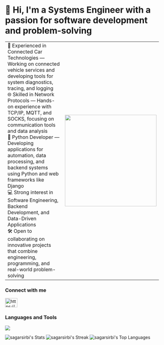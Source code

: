 <h1>👋 Hi, I'm a Systems Engineer with a passion for software development and problem-solving </h1>
<table>
  <tr>
    <td>
      🚗 Experienced in Connected Car Technologies — Working on connected vehicle services and developing tools for system diagnostics, tracing, and logging </br>
      🌐 Skilled in Network Protocols — Hands-on experience with TCP/IP, MQTT, and SOCKS, focusing on communication tools and data analysis </br>
      🐍 Python Developer — Developing applications for automation, data processing, and backend systems using Python and web frameworks like Django </br>
      💻 Strong interest in Software Engineering, Backend Development, and Data-Driven Applications </br>
      🛠️ Open to collaborating on innovative projects that combine engineering, programming, and real-world problem-solving </br>
    </td>
    <td>
      <img src="https://media3.giphy.com/media/v1.Y2lkPTc5MGI3NjExOHQyaGV1OHhqNHJtOXlqdDNuaWsxbnI0ZGQ3NDl4cnM0ZnV3ZDNudiZlcD12MV9pbnRlcm5hbF9naWZfYnlfaWQmY3Q9Zw/qgQUggAC3Pfv687qPC/giphy.gif" width="300" />
    </td>
  </tr>
</table>

<h3 align="left">Connect with me</h3>
<p align="left">
<a href="https://linkedin.com/in/https://www.linkedin.com/in/sagarsirbi05/" target="blank"><img align="center" src="https://raw.githubusercontent.com/rahuldkjain/github-profile-readme-generator/master/src/images/icons/Social/linked-in-alt.svg" alt="https://www.linkedin.com/in/sagarsirbi05/" height="30" width="40" /></a>
</p>


<h3 align="left">Languages and Tools</h3>
<img src="https://img.shields.io/badge/python-3670A0?style=for-the-badge&logo=python&logoColor=ffdd54" />


![sagarsirbi's Stats](https://github-readme-stats.vercel.app/api?username=sagarsirbi&theme=dark&show_icons=true&hide_border=true&count_private=true)
![sagarsirbi's Streak](https://github-readme-streak-stats.herokuapp.com/?user=sagarsirbi&theme=dark&hide_border=true)
![sagarsirbi's Top Languages](https://github-readme-stats.vercel.app/api/top-langs/?username=sagarsirbi&theme=dark&show_icons=true&hide_border=true&layout=compact)

